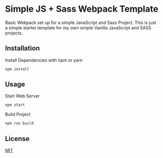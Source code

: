 # Simple JS + Sass Webpack Template

Basic Webpack set up for a simple JavaScript and Sass Project. This is just a simple starter template for my own simple Vanilla JavaScript and SASS projects.

## Installation

Install Dependencies with npm or yarn

```bash
npm install
```

## Usage

Start Web Server

```bash
npm start
```

Build Project

```bash
npm run build
```

## License
[MIT](https://choosealicense.com/licenses/mit/)